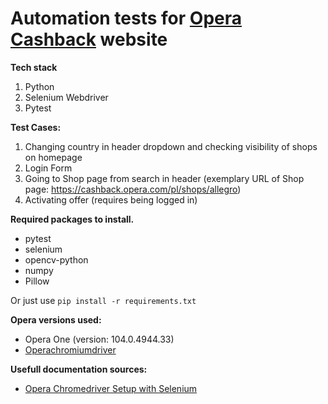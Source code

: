 # Automation tests for [Opera Cashback](https://cashback.opera.com) website

**Tech stack**
1. Python
2. Selenium Webdriver
3. Pytest

**Test Cases:**
1. Changing country in header dropdown and checking visibility of shops on homepage
2. Login Form
3. Going to Shop page from search in header (exemplary URL of Shop page: https://cashback.opera.com/pl/shops/allegro)
4. Activating offer (requires being logged in)

**Required packages to install.**
- pytest
- selenium
- opencv-python
- numpy
- Pillow
  
Or just use <code>pip install -r requirements.txt</code>

**Opera versions used:**
- Opera One (version: 104.0.4944.33)
- [Operachromiumdriver](https://github.com/operasoftware/operachromiumdriver/releases/tag/v.118.0.5993.89)

**Usefull documentation sources:**
- [Opera Chromedriver Setup with Selenium](https://github.com/operasoftware/operachromiumdriver/blob/master/examples/desktop_selenium_4.x.py)
